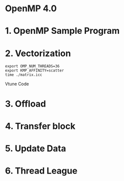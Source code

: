 # OpenMP 4.0

# 1. OpenMP Sample Program

# 2. Vectorization

```
export OMP_NUM_THREADS=36 
export KMP_AFFINITY=scatter
time ./matrix.icc
```

Vtune Code

# 3. Offload

# 4. Transfer block

# 5. Update Data

# 6. Thread League

